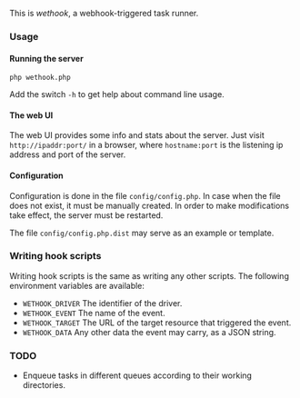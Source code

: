 This is _wethook_, a webhook-triggered task runner.

### Usage
#### Running the server
```
php wethook.php
```
Add the switch `-h` to get help about command line usage.
#### The web UI
The web UI provides some info and stats about the server. Just visit `http://ipaddr:port/` in a browser, where `hostname:port` is the listening ip address and port of the server.

#### Configuration
Configuration is done in the file `config/config.php`.
In case when the file does not exist, it must be manually created.
In order to make modifications take effect, the server must be restarted.

The file `config/config.php.dist` may serve as an example or template. 

### Writing hook scripts
Writing hook scripts is the same as writing any other scripts. The following environment variables are available:
  * `WETHOOK_DRIVER` The identifier of the driver.
  * `WETHOOK_EVENT` The name of the event.
  * `WETHOOK_TARGET` The URL of the target resource that triggered the event.
  * `WETHOOK_DATA` Any other data the event may carry, as a JSON string.

### TODO
  * Enqueue tasks in different queues according to their working directories.

